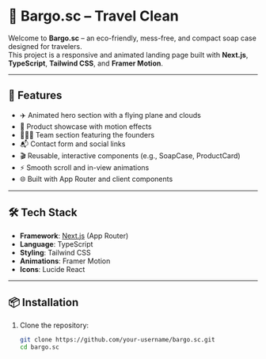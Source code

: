 # 🧼 Bargo.sc – Travel Clean

Welcome to **Bargo.sc** – an eco-friendly, mess-free, and compact soap case designed for travelers.  
This project is a responsive and animated landing page built with **Next.js**, **TypeScript**, **Tailwind CSS**, and **Framer Motion**.

---

## 🚀 Features

- ✈️ Animated hero section with a flying plane and clouds  
- 🧼 Product showcase with motion effects  
- 🧑‍🤝‍🧑 Team section featuring the founders  
- 📬 Contact form and social links  
- 🎬 Reusable, interactive components (e.g., SoapCase, ProductCard)  
- ⚡ Smooth scroll and in-view animations  
- 🌐 Built with App Router and client components

---

## 🛠️ Tech Stack

- **Framework**: [Next.js](https://nextjs.org/) (App Router)
- **Language**: TypeScript
- **Styling**: Tailwind CSS
- **Animations**: Framer Motion
- **Icons**: Lucide React

---

## 📦 Installation

1. Clone the repository:
   ```bash
   git clone https://github.com/your-username/bargo.sc.git
   cd bargo.sc
